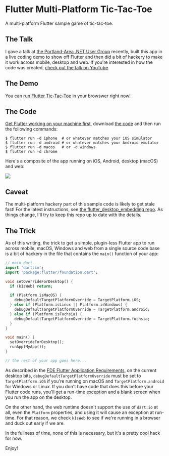 # Flutter Multi-Platform Tic-Tac-Toe

A multi-platform Flutter sample game of tic-tac-toe.

## The Talk
I gave a talk at [the Portland-Area .NET User Group](http://padnug.org) recently, built this app in a live coding demo to show off Flutter and then did a bit of hackery to make it work across mobile, desktop and web. If you're interested in how the code was created, [check out the talk on YouTube](https://youtube.com/watch?v=bbaezQE1M2U).

## The Demo
You can [run Flutter Tic-Tac-Toe](http://csells.github.io/flutter_mplat_ttt/gh_pages/index.html) in your browswer right now!

## The Code
[Get Flutter working on your machine first](https://flutter.dev/docs/get-started/install), download [the code](https://github.com/csells/flutter_mplat_ttt) and then run the following commands:

```shell
$ flutter run -d iphone  # or whatever matches your iOS simulator
$ flutter run -d android # or whatever matches your Android emulator
$ flutter run -d macos   # or -d windows
$ flutter run -d chrome
```
Here's a composite of the app running on iOS, Android, desktop (macOS) and web:

<img src='readme/all-together-now.png' />

## Caveat
The multi-platform hackery part of this sample code is likely to get stale fast! For the latest instructions, see [the flutter_desktop_embedding repo](https://github.com/google/flutter-desktop-embedding). As things change, I'll try to keep this repo up to date with the details.

## The Trick
As of this writing, the trick to get a simple, plugin-less Flutter app to run across mobile, macOS, Windows and web from a single source code base is a bit of hackery in the file that contains the ```main()``` function of your app:

```dart
// main.dart
import 'dart:io';
import 'package:flutter/foundation.dart';

void setOverrideForDesktop() {
  if (kIsWeb) return;

  if (Platform.isMacOS) {
    debugDefaultTargetPlatformOverride = TargetPlatform.iOS;
  } else if (Platform.isLinux || Platform.isWindows) {
    debugDefaultTargetPlatformOverride = TargetPlatform.android;
  } else if (Platform.isFuchsia) {
    debugDefaultTargetPlatformOverride = TargetPlatform.fuchsia;
  }
}

void main() {
  setOverrideForDesktop();
  runApp(MyApp());
}

// the rest of your app goes here...
```

As described in the [FDE Flutter Application Requirements](https://github.com/flutter/flutter/wiki/Desktop-shells#flutter-application-requirements), on the current desktop bits, ```debugDefaultTargetPlatformOverride```
must be set to ```TargetPlatform.iOS``` if you're running on macOS and ```TargetPlatform.android``` for Windows or Linux. If you don't have code that does this before your Flutter code runs, you'll get a run-time exception and a blank screen when you run the app on the desktop.

On the other hand, the web runtime doesn't support the use of ```dart:io``` at all, even the ```Platform``` properties, and using it will cause an exception at run-time. For that reason, we check ``kIsWeb`` to see if we're running in a browser and duck out early if we are.

In the fullness of time, none of this is necessary, but it's a pretty cool hack for now.

Enjoy!